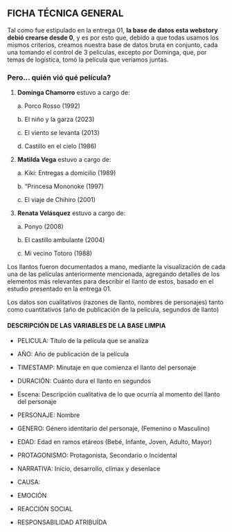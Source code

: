 ## FICHA TÉCNICA GENERAL 

Tal como fue estipulado en la entrega 01, **la base de datos esta webstory debió crearse desde 0**, y es por esto que, debido a que todas usamos los mismos criterios, creamos nuestra base de datos bruta en conjunto, cada una tomando el control de 3 películas, excepto por Dominga, que, por temas de logística, tomó la película que veríamos juntas. 

### Pero... quién vió qué película? 
1. **Dominga Chamorro** estuvo a cargo de: 

    a. Porco Rosso (1992)

    b. El niño y la garza (2023)

    c. El viento se levanta (2013)

    d. Castillo en el cielo (1986)

2. **Matilda Vega** estuvo a cargo de: 

    a. Kiki: Entregas a domicilio (1989)
    
    b. “Princesa Mononoke (1997)
    
    c. El viaje de Chihiro (2001)

3. **Renata Velásquez** estuvo a cargo de: 

    a. Ponyo (2008)
    
    b. El castillo ambulante (2004)
    
    c. Mi vecino Totoro (1988)

Los llantos fueron documentados a mano, mediante la visualización de cada una de las películas anteriormente mencionada, agregando detalles de los elementos más relevantes para describir el llanto de estos, basado en el estudio presentado en la entrega 01. 

Los datos son cualitativos (razones de llanto, nombres de personajes) tanto como cuantitativos (año de publicación de la película, segundos de llanto)

#### **DESCRIPCIÓN DE LAS VARIABLES DE LA BASE LIMPIA**

- PELICULA: Título de la película que se analiza 
- AÑO: Año de publicación de la película 

- TIMESTAMP: Minutaje en que comienza el llanto del personaje 
- DURACIÓN: Cuánto dura el llanto en segundos 
- Escena: Descripción cualitativa de lo que ocurría al momento del llanto del personaje 
- PERSONAJE: Nombre 
- GENERO: Género identitario del personaje, (Femenino o Masculino)
- EDAD: Edad en ramos etáreos (Bebé, Infante, Joven, Adulto, Mayor)
- PROTAGONISMO: Protagonista, Secondario o Incidental 
- NARRATIVA: Inicio, desarrollo, clímax y desenlace
- CAUSA: 
- EMOCIÓN 
- REACCIÓN SOCIAL 
- RESPONSABILIDAD ATRIBUÍDA 